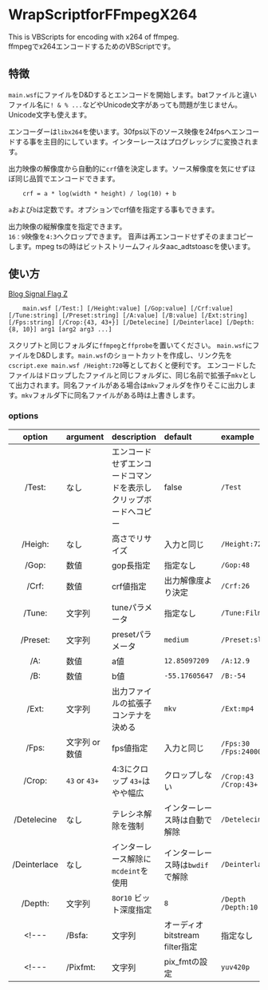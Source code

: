# WrapScriptforFFmpegX264
This is VBScripts for encoding with x264 of ffmpeg.  
ffmpegでx264エンコードするためのVBScriptです。  

## 特徴
`main.wsf`にファイルをD&Dするとエンコードを開始します。batファイルと違いファイル名に`! & % ...`などやUnicode文字があっても問題が生じません。 Unicode文字も使えます。 

エンコーダーは`libx264`を使います。30fps以下のソース映像を24fpsへエンコードする事を主目的にしています。インターレースはプログレッシブに変換されます。

出力映像の解像度から自動的に`crf`値を決定します。ソース解像度を気にせずほぼ同じ品質でエンコードできます。
~~~
    crf = a * log(width * height) / log(10) + b
~~~
`a`および`b`は定数です。オプションでcrf値を指定する事もできます。

出力映像の縦解像度を指定できます。  
`16：9`映像を`4:3`へクロップできます。
音声は再エンコードせずそのままコピーします。mpeg tsの時はビットストリームフィルタaac_adtstoascを使います。

## 使い方
[Blog Signal Flag Z](https://signal-flag-z.blogspot.com/2018/10/ffmpeg-libx264-VBScript.html)
~~~
    main.wsf [/Test:] [/Height:value] [/Gop:value] [/Crf:value] [/Tune:string] [/Preset:string] [/A:value] [/B:value] [/Ext:string] [/Fps:string] [/Crop:{43, 43+}] [/Detelecine] [/Deinterlace] [/Depth:{8, 10}] arg1 [arg2 arg3 ...] 
~~~
スクリプトと同じフォルダに`ffmpeg`と`ffprobe`を置いてください。
`main.wsf`にファイルをD&Dします。`main.wsf`のショートカットを作成し、リンク先を`cscript.exe main.wsf /Height:720`等としておくと便利です。
エンコードしたファイルはドロップしたファイルと同じフォルダに、同じ名前で拡張子`mkv`として出力されます。同名ファイルがある場合は`mkv`フォルダを作りそこに出力します。`mkv`フォルダ下に同名ファイルがある時は上書きします。

### options
| option | argument | description | default | example |
|:---:|:---|:---|:---|:---|
|/Test: |なし |エンコードせずエンコードコマンドを表示しクリップボードへコピー |false |`/Test` |
|/Heigh: |なし |高さでリサイズ |入力と同じ |`/Height:720` |
|/Gop: |数値 |gop長指定 |指定なし |`/Gop:48` |
|/Crf: |数値 |crf値指定 |出力解像度より決定 |`/Crf:26` |
|/Tune: |文字列 |tuneパラメータ |指定なし |`/Tune:Film` |
|/Preset: |文字列 |presetパラメータ |`medium` |`/Preset:slow` |
|/A: |数値 |a値 |`12.85097209` |`/A:12.9` |
|/B: |数値 |b値 |`-55.17605647` |`/B:-54` |
|/Ext: |文字列 |出力ファイルの拡張子　コンテナを決める |`mkv` |`/Ext:mp4` |
|/Fps: |文字列 or 数値 |fps値指定 |入力と同じ |`/Fps:30` `/Fps:24000/1001` |
|/Crop: |`43` or `43+` |4:3にクロップ `43+`はやや幅広  |クロップしない |`/Crop:43` `/Crop:43+` |
|/Detelecine |なし |テレシネ解除を強制  |インターレース時は自動で解除 |`/Detelecine` |
|/Deinterlace |なし |インターレース解除に`mcdeint`を使用  |インターレース時は`bwdif`で解除 |`/Deinterlace` |
|/Depth: |文字列 |`8`or`10` ビット深度指定 |`8` |`/Depth` `/Depth:10` |
<!---|/Bsfa: |文字列 |オーディオbitstream filter指定 |指定なし |`/Bsfa:aac_adtstoasc` |--->
<!---|/Pixfmt: |文字列 |pix_fmtの設定 |`yuv420p` |`/Pixfmt:yuv420p10le` |--->
